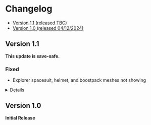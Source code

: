 # Changelog

* [Version 1.1 (released TBC)](#version-11)
* [Version 1.0 (released 04/12/2024)](#version-10)


## Version 1.1
**This update is save-safe.**

### Fixed 
* Explorer spacesuit, helmet, and boostpack meshes not showing

<details>
  
### Updated
* Starfield Engine Fixes - SFSE
  
### Added
* Muse (sonorous mix) Main Menu music replacer
* Advanced Hand Scanner
* SOL - Sensible Outpost Lighting
* StarUI Workbench
* Companions Conversations Fix
* Andreja Outfit (Replacer)
* Starfield NPC LEDs
* Crimson X - Clothing Jackets Glasses Masks Belts Gloves Gear
* Crimson X Distributed
* Eit Clothiers Plus - Clothes jackets belts gloves glasses necklace
* Spacers EIT Z Distributed
* Show Date When Waking Up
* Sarah Morgan Dialogue Enhanced
* Simple Immersive Looting
* Winds of Akila

### Removed
* Gripe Fixes
* Explorer Spacesuit Replacer - Starborn Mesh Swap
* Shades Immersive Looting (strip and loot equipped armor)

</details>

## Version 1.0

**Initial Release**
